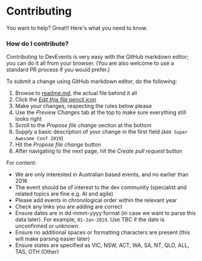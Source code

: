 # Contributing

You want to help? Great!! Here's what you need to know.

### How do I contribute?

Contributing to DevEvents is very easy with the GitHub markdown editor; you can do it all from your browser. (You are also welcome to use a standard PR process if you would prefer.)

To submit a change using GitHub markdown editor, do the following:

1. Browse to [readme.md](https://github.com/Readify/DevEvents/blob/master/readme.md), the actual file behind it all
1. Click the [_Edit this file_ pencil icon](https://github.com/Readify/DevEvents/edit/master/readme.md)
1. Make your changes, respecting the rules below please
1. Use the _Preview Changes_ tab at the top to make sure everything still looks right
1. Scroll to the _Propose file change_ section at the bottom
1. Supply a basic description of your change in the first field (`Add Super Awesome Conf 2019`)
1. Hit the _Propose file change_ button
1. After navigating to the next page, hit the _Create pull request_ button

For content:

- We are only interested in Australian based events, and no earlier than 2016
- The event should be of interest to the dev community (specialist and related topics are fine e.g. AI and agile)
- Please add events in chronological order within the relevant year
- Check any links you are adding are correct
- Ensure dates are in dd-mmm-yyyy format (in case we want to parse this data later). For example, `01-Jan-2019`. Use TBC if the date is unconfirmed or unknown.
- Ensure no additional spaces or formatting characters are present (this will make parsing easier later)
- Ensure states are specified as VIC, NSW, ACT, WA, SA, NT, QLD, ALL, TAS, OTH (Other)


